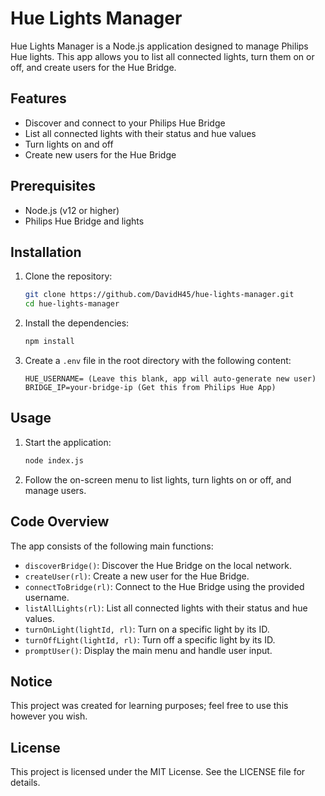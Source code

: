 # Hue Lights Manager

Hue Lights Manager is a Node.js application designed to manage Philips Hue lights. This app allows you to list all connected lights, turn them on or off, and create users for the Hue Bridge.

## Features

- Discover and connect to your Philips Hue Bridge
- List all connected lights with their status and hue values
- Turn lights on and off
- Create new users for the Hue Bridge

## Prerequisites

- Node.js (v12 or higher)
- Philips Hue Bridge and lights

## Installation

1. Clone the repository:
    ```bash
    git clone https://github.com/DavidH45/hue-lights-manager.git
    cd hue-lights-manager
    ```

2. Install the dependencies:
    ```bash
    npm install
    ```

3. Create a `.env` file in the root directory with the following content:
    ```
    HUE_USERNAME= (Leave this blank, app will auto-generate new user)
    BRIDGE_IP=your-bridge-ip (Get this from Philips Hue App)
    ```

## Usage

1. Start the application:
    ```bash
    node index.js
    ```

2. Follow the on-screen menu to list lights, turn lights on or off, and manage users.

## Code Overview

The app consists of the following main functions:

- `discoverBridge()`: Discover the Hue Bridge on the local network.
- `createUser(rl)`: Create a new user for the Hue Bridge.
- `connectToBridge(rl)`: Connect to the Hue Bridge using the provided username.
- `listAllLights(rl)`: List all connected lights with their status and hue values.
- `turnOnLight(lightId, rl)`: Turn on a specific light by its ID.
- `turnOffLight(lightId, rl)`: Turn off a specific light by its ID.
- `promptUser()`: Display the main menu and handle user input.

## Notice

This project was created for learning purposes; feel free to use this however you wish.

## License

This project is licensed under the MIT License. See the LICENSE file for details.
